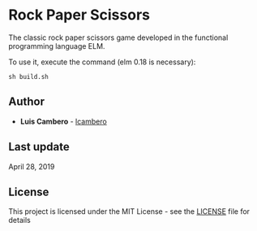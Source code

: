 # Rock Paper Scissors

The classic rock paper scissors game developed in the functional programming language ELM.

To use it, execute the command (elm 0.18 is necessary):
```
sh build.sh
```

## Author

* **Luis Cambero** - [lcambero](https://github.com/lcambero)

## Last update

April 28, 2019

## License

This project is licensed under the MIT License - see the [LICENSE](LICENSE) file for details
